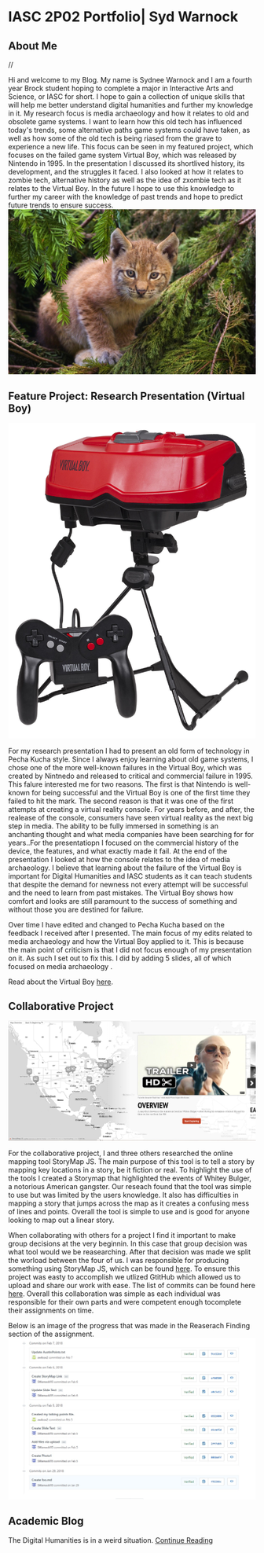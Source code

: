 # IASC 2P02 Portfolio| Syd Warnock

## About Me


//

Hi and welcome to my Blog.
My name is Sydnee Warnock and I am a fourth year Brock student hoping to complete a major in Interactive Arts and Science, or IASC for short. I hope to gain a collection of unique skills that will help me better understand digital humanities and further my knowledge in it. My research focus is media archaeology and how it relates to old and obsolete game systems. I want to learn how this old tech has influenced today's trends, some alternative paths game systems could have taken, as well as how some of the old tech is being riased from the grave to experience a new life. This focus can be seen in my featured project, which focuses on the failed game system Virtual Boy, which was released by Nintendo in 1995. In the presentation I discussed its shortlived history, its development, and the struggles it faced. I also looked at how it relates to zombie tech, alternative history as well as the idea of zxombie tech as it relates to the Virtual Boy. In the future I hope to use this knowledge to further my career with the knowledge of past trends and hope to predict future trends to ensure success.  
![](images/Lynx_kitten.jpg)

## Feature Project: Research Presentation (Virtual Boy)

![](images/VirtualBoy.jpg)

For my research presentation I had to present an old form of technology in Pecha Kucha style. Since I always enjoy learning about old game systems, I chose one of the more well-known failures in the Virtual Boy, which was created by Nintnedo and released to critical and commercial failure in 1995. This falure interested me for two reasons. The first is that Nintendo is well-known for being successful and the Virtual Boy is one of the first time they failed to hit the mark. The second reason is that it was one of the first attempts at creating a virtual reality console. For years before, and after, the realease of the console, consumers have seen virtual reality as the next big step in media. The ability to be fully immersed in something is an anchanting thought and what media companies have been searching for for years..For the presentatiopn I focused on the commercial history of the device, the features, and what exactly made it fail. At the end of the presentation I looked at how the console relates to the idea of media archaeology. I believe that learning about the failure of the Virtual Boy is important for Digital Humanities and IASC students as it can teach students that despite the demand for newness not every attempt will be successful and the need to learn from past mistakes. The Virtual Boy shows how comfort and looks are still paramount to the success of something and without those you are destined for failure.

Over time I have edited and changed to Pecha Kucha based on the feedback I received after I presented. The main focus of my edits related to media archaeology and how the Virtual Boy applied to it. This is because the main point of criticism is that I did not focus enough of my presentation on it. As such I set out to fix this. I did by adding 5 slides, all of which focused on media archaeology . 

Read about the Virtual Boy [here](https://swarnock115.github.io/2P02-Portfolio/reveal.js-master/index.html).

## Collaborative Project
![](images/Storymap.png)

For the collaborative project, I and three others researched the online mapping tool StoryMap JS. The main purpose of this tool is to tell a story by mapping key locations in a story, be it fiction or real. To highlight the use of the tools I created a Storymap that highlighted the events of Whitey Bulger, a notorious American gangster. Our reseach found that the tool was simple to use but was limited by the users knowledge. It also has difficulties in mapping a story that jumps across the map as it creates a confusing mess of lines and points. Overall the tool is simple to use and is good for anyone looking to map out a linear story. 

When collaborating with others for a project I find it important to make group decisions at the very beginnin. In this case that group decision was what tool would we be reasearching. After that decision was made we split the worload between the four of us. I was responsible for producing something using StoryMap JS, which can be found [here](https://docs.google.com/presentation/d/1TpvivMS9DSkUCglqKD3MxSgffAC6iVZGAQptY_OEvdc/edit#slide=id.p5). To ensure this project was easty to accomplish we utlized GtitHub which allowed us to upload and share our work with ease. The list of commits can be found here [here](https://github.com/IascAtBrock/IASC-2P02-TeamPresentations/commits/Team6). Overall this collaboration was simple as each individual was responsible for their own parts and were competent enough tocomplete their assignments on time. 

Below is an image of the progress that was made in the Reaserach Finding section of the assignment.
![](images/commits.jpg)



## Academic Blog
The Digital Humanities is in a weird situation. [Continue Reading](blog.md)



